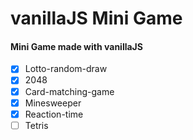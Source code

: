 # vanillaJS Mini Game

#### Mini Game made with vanillaJS

- [x] Lotto-random-draw
- [x] 2048
- [x] Card-matching-game
- [x] Minesweeper
- [x] Reaction-time
- [ ] Tetris
